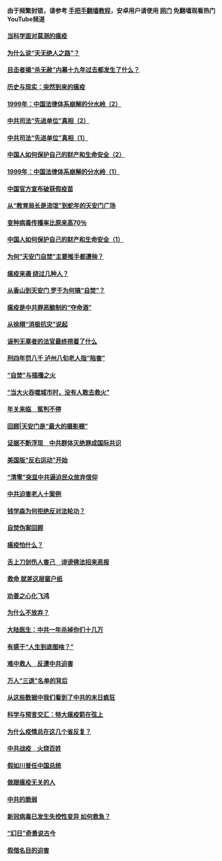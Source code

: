 #### 由于频繁封锁，请参考 [手把手翻墙教程](https://github.com/gfw-breaker/guides/wiki/)，安卓用户请使用 [网门](https://github.com/gfw-breaker/nogfw/blob/master/dl.md?t=02081800) 免翻墙观看热门YouTube频道 

#### [当科学面对莫测的瘟疫](../pages/19/419625.md?t=02081800) 

#### [为什么说“天无绝人之路”？](../pages/19/419618.md?t=02081800) 

#### [目击者揭“杀无赦”内幕十九年过去都发生了什么？](../pages/19/419617.md?t=02081800) 

#### [历史与现实：突然到来的瘟疫](../pages/19/419619.md?t=02081800) 

#### [1999年：中国法律体系崩解的分水岭（2）](../pages/19/419455.md?t=02081800) 

#### [中共司法“先进单位”真相（2）](../pages/19/419450.md?t=02081800) 

#### [中共司法“先进单位”真相（1）](../pages/19/419449.md?t=02081800) 

#### [中国人如何保护自己的财产和生命安全（2）](../pages/19/419404.md?t=02081800) 

#### [1999年：中国法律体系崩解的分水岭（1）](../pages/19/419454.md?t=02081800) 

#### [中国官方宣布破获假疫苗](../pages/19/419504.md?t=02081800) 

#### [从“教育局长是流氓”到蛇年的天安门广场](../pages/19/419470.md?t=02081800) 

#### [变种病毒传播率比原来高70％](../pages/19/419456.md?t=02081800) 

#### [中国人如何保护自己的财产和生命安全（1）](../pages/19/419403.md?t=02081800) 

#### [为何“天安门自焚”主要推手都遭殃？](../pages/19/419348.md?t=02081800) 

#### [瘟疫来袭 绕过几种人？](../pages/19/419349.md?t=02081800) 

#### [从香山到天安门 罗干为何搞“自焚”？](../pages/19/419270.md?t=02081800) 

#### [瘟疫是中共罪恶酿制的“夺命酒”](../pages/19/419223.md?t=02081800) 

#### [从徐栩“消极抗灾”说起](../pages/19/419224.md?t=02081800) 

#### [诬判无辜者的法官最终捞着了什么](../pages/19/419268.md?t=02081800) 

#### [刑四年罚八千 泸州八旬老人指“陷害”](../pages/19/419232.md?t=02081800) 

#### [“自焚”与插播之火](../pages/19/419226.md?t=02081800) 

#### [“当大火吞噬城市时，没有人敢去救火”](../pages/19/419077.md?t=02081800) 

#### [年关来临　冤判不停](../pages/19/419093.md?t=02081800) 

#### [回顾|天安门是“最大的摄影棚”](../pages/19/380866.md?t=02081800) 

#### [证据不断浮现　中共群体灭绝罪成国际共识](../pages/19/419031.md?t=02081800) 

#### [美国版“反右运动”开始](../pages/19/419030.md?t=02081800) 

#### [“清零”突显中共逼迫民众放弃信仰](../pages/19/418995.md?t=02081800) 

#### [中共迫害老人十案例](../pages/19/418831.md?t=02081800) 

#### [钱学森为何拒绝反对法轮功？](../pages/19/418905.md?t=02081800) 

#### [自焚伪案回顾](../pages/19/418799.md?t=02081800) 

#### [瘟疫怕什么？](../pages/19/418800.md?t=02081800) 

#### [舌上刀剑伤人害己　诽谤佛法招来恶报](../pages/19/418731.md?t=02081800) 

#### [救命 就差这层窗户纸](../pages/19/418706.md?t=02081800) 

#### [劝善之心化飞鸿](../pages/19/416766.md?t=02081800) 

#### [为什么不放弃？](../pages/19/418691.md?t=02081800) 

#### [大陆医生：中共一年杀掉你们十几万](../pages/19/418670.md?t=02081800) 

#### [有感于“人生到底图啥？”](../pages/19/418624.md?t=02081800) 

#### [难中救人　反遭中共迫害](../pages/19/418414.md?t=02081800) 

#### [万人“三退”名单的背后](../pages/19/418505.md?t=02081800) 

#### [从这些数据中我们看到了中共的末日疯狂](../pages/19/418420.md?t=02081800) 

#### [科学与预言交汇：特大瘟疫箭在弦上](../pages/19/418266.md?t=02081800) 

#### [为什么疫情总在这几个省反复？](../pages/19/418219.md?t=02081800) 

#### [中共战疫　火烧百姓](../pages/19/418220.md?t=02081800) 

#### [假如川普任中国总统](../pages/19/418174.md?t=02081800) 

#### [做跟瘟疫无关的人](../pages/19/418171.md?t=02081800) 

#### [中共的脆弱](../pages/19/418196.md?t=02081800) 

#### [新冠病毒已发生失控性变异 如何救急？](../pages/19/418032.md?t=02081800) 

#### [“幻日”奇景说古今](../pages/19/418033.md?t=02081800) 

#### [假借名目的迫害](../pages/19/418055.md?t=02081800) 

